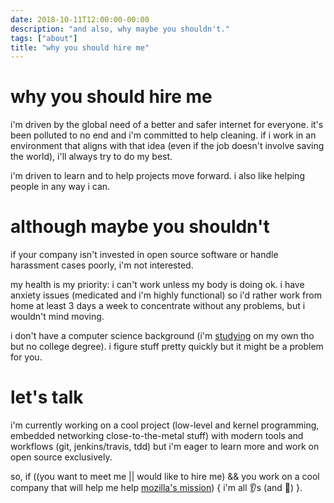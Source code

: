 ```yaml
---
date: 2018-10-11T12:00:00-00:00
description: "and also, why maybe you shouldn't."
tags: ["about"]
title: "why you should hire me"
---
```


why you should hire me
======================

i'm driven by the global need of a better and safer internet for everyone. it's been polluted to no end and i'm committed to help cleaning. if i work in an environment that aligns with that idea (even if the job doesn't involve saving the world), i'll always try to do my best.

i'm driven to learn and to help projects move forward. i also like helping people in any way i can.

although maybe you shouldn't
============================

if your company isn't invested in open source software or handle harassment cases poorly, i'm not interested.

my health is my priority: i can't work unless my body is doing ok. i have anxiety issues (medicated and i'm highly functional) so i'd rather work from home at least 3 days a week to concentrate without any problems, but i wouldn't mind moving.

i don't have a computer science background (i'm [studying](https://github.com/ossu/computer-science) on my own tho but no college degree). i figure stuff pretty quickly but it might be a problem for you.

let's talk
==========

i'm currently working on a cool project (low-level and kernel programming, embedded networking close-to-the-metal stuff) with modern tools and workflows (git, jenkins/travis, tdd) but i'm eager to learn more and work on open source exclusively.

so, if ((you want to meet me || would like to hire me) && you work on a cool company that will help me help [mozilla's mission](https://www.mozilla.org/en-US/mission/)) { i'm all :ear:s (and :eyes:) }.

